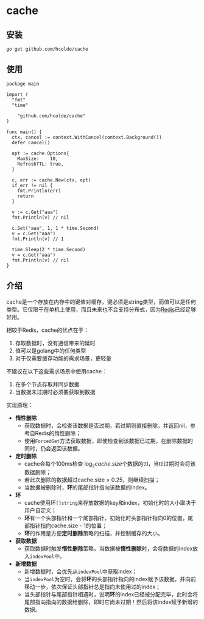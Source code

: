 # cache



## 安装

```shell
go get github.com/hcolde/cache
```



## 使用

```golang
package main

import (
  "fmt"
  "time"

	"github.com/hcolde/cache"
)

func main() {
  ctx, cancel := context.WithCancel(context.Background())
  defer cancel()

  opt := cache.Options{
    MaxSize:    10,
    RefreshTTL: true,
  }

  c, err := cache.New(ctx, opt)
  if err != nil {
    fmt.Println(err)
    return
  }
  
  v := c.Get("aaa")
  fmt.Println(v) // nil
  
  c.Set("aaa", 1, 1 * time.Second)
  v = c.Get("aaa")
  fmt.Println(v) // 1
  
  time.Sleep(2 * time.Second)
  v = c.Get("aaa")
  fmt.Println(v) // nil
}
```



## 介绍

cache是一个存放在内存中的键值对缓存，键必须是string类型，而值可以是任何类型。它仅限于在单机上使用，而且未来也不会支持分布式，因为[Redis](https://github.com/redis/redis)已经足够好用。

相较于Redis，cache的优点在于：

1. 存取数据时，没有通信带来的延时
2. 值可以是golang中的任何类型
3. 对于仅需要缓存功能的需求场景，更轻量

不建议在以下这些需求场景中使用cache：

1. 在多个节点存取并同步数据
2. 当数据未过期时必须要获取到数据



实现原理：

* **惰性删除**
  * 获取数据时，会检查该数据是否过期，若过期则直接删除，并返回nil，参考自Redis的惰性删除；
  * 使用`ForcedGet`方法获取数据，即使检查到该数据已过期，在删除数据的同时，仍会返回该数据。
* **定时删除**
  * cache会每个100ms检查 $\log_2 cache.size$个数据的ttl，当ttl过期时会将该数据删除；
  * 若此次删除的数据超过cache.size $\times$ 0.25，则继续扫描；
  * 当数据被删除时，**环**的尾部指针指向该数据的index。
* **环**
  * cache使用环`[]string`来存放数据的key和index，初始化时的大小取决于用户自定义；
  * **环**有一个头部指针和一个尾部指针，初始化时头部指针指向0的位置，尾部指针指向cache.size - 1的位置；
  * **环**的作用是方便**定时删除**策略的扫描，并控制缓存的大小。
* **获取数据**
  * 获取数据时触发**惰性删除**策略，当数据被**惰性删除**时，会将数据的index放入`indexPool`中。
* **新增数据**
  * 新增数据时，会优先从`indexPool`中获取index；
  * 当`indexPool`为空时，会将**环**的头部指针指向的index赋予该数据，并向前移动一步，依次保证头部指针总是指向未使用过的index；
  * 当头部指针与尾部指针相遇时，说明**环**的index已经被分配完毕，此时会将尾部指向指向的数据给删除，即时它尚未过期！然后将该index赋予新增的数据。

